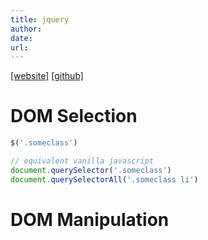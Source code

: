 ```yaml
---
title: jquery
author: 
date: 
url: 
---
```


[[website]](https://jquery.com/) [[github]](https://github.com/jquery/jquery)

# DOM Selection

```javascript
$('.someclass')

// equivalent vanilla javascript
document.querySelector('.someclass')
document.querySelectorAll('.someclass li')
```

# DOM Manipulation

